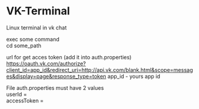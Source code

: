 # VK-Terminal
Linux terminal in vk chat

exec some command<br>
cd some_path

url for get acces token (add it into auth.properties)<br>
https://oauth.vk.com/authorize?client_id=app_id&redirect_uri=http://api.vk.com/blank.html&scope=messages&display=page&response_type=token
app_id - yours app id

File auth.properties must have 2 values<br>
userId =<br>
accessToken =
